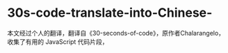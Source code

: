 # 30s-code-translate-into-Chinese-
本文经过个人的翻译，翻译自《30-seconds-of-code》，原作者Chalarangelo，收集了有用的 JavaScript 代码片段，
